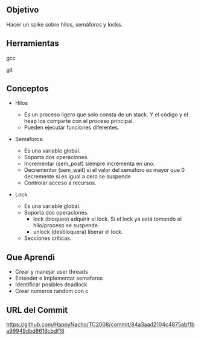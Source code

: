 ## Objetivo 

Hacer un spike sobre hilos, semáforos y locks. 

## Herramientas
gcc

git


## Conceptos
* Hilos
   * Es un proceso ligero que solo consta de un stack. Y el código y el heap los comparte con el proceso principal.
   * Pueden ejecutar funciones diferentes.

* Semáforos:
   * Es una variable global.
   * Soporta dos operaciones.
    * Incrementar (sem_post) siempre incrementa en uno.
    * Decrementar (sem_wait) si el valor del semáforo es mayor que 0 decremente si es igual a cero se suspende
   * Controlar acceso a recursos.

* Lock.
    * Es una variable global.
    * Soporta dos operaciones.
      * lock (bloqueo) adquirir el lock. Si el lock ya está tomando el hilo/proceso se suspende.
      * unlock (desbloquera) liberar el lock.
    * Secciones críticas.

## Que Aprendi


* Crear y manejar user threads
* Entender e implementar semaforos
* Identificar posibles deadlock
* Crear numeros random con c


## URL del Commit 
https://github.com/HappyNacho/TC2008/commit/84a3aad2104c4875abf1ba99949dbd8618cbdf18 
